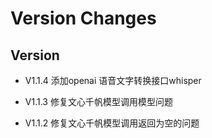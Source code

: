 ﻿# Version Changes

## Version

* V1.1.4 添加openai 语音文字转换接口whisper

* V1.1.3 修复文心千帆模型调用模型问题

* V1.1.2 修复文心千帆模型调用返回为空的问题


